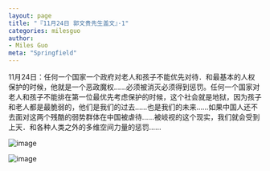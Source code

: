 ```yaml
---
layout: page
title: "『11月24日 郭文贵先生盖文』·1"
categories: milesguo
author:
- Miles Guo
meta: "Springfield"
---
```


11月24日：任何一个国家一个政府对老人和孩子不能优先对待．和最基本的人权保护的时候，他就是一个恶政魔权……必须被消灭必须得到惩罚。任何一个国家对老人和孩子不能排在第一位最优先考虑保护的时候，这个社会就是地狱，因为孩子和老人都是最脆弱的，他们是我们的过去……也是我们的未来……如果中国人还不去面对这两个残酷的弱势群体在中国被虐待……被岐视的这个现实，我们就会受到上天．和各种人类之外的多维空间力量的惩罚……

![image](../../../../image/milesguo/2020_11_24_Miles_Guo_Getter_1_1.jpg)

![image](../../../../image/milesguo/2020_11_24_Miles_Guo_Getter_1_2.jpg)
